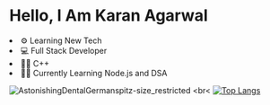 <h1>Hello, I Am Karan Agarwal</h1>
<li>⚙ Learning New Tech</li>
<li>💻 Full Stack Developer</li>
<li>👨‍💻 C++</li>
<li>👨‍💻 Currently Learning Node.js and DSA</li>


![AstonishingDentalGermanspitz-size_restricted](https://user-images.githubusercontent.com/85556603/205502420-1b51b2c6-9892-45b0-bec2-604b00cf5244.gif)
<br<
[![Top Langs](https://github-readme-stats.vercel.app/api/top-langs/?username=KKA-0&layout=compact)](https://github.com/KKA-0/github-readme-stats)

